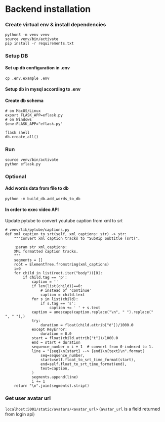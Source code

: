 # Backend installation

### Create virtual env & install dependencies

```
python3 -m venv venv
source venv/bin/activate
pip install -r requirements.txt
```

### Setup DB
#### Set up db configuration in .env
```
cp .env.example .env
```
#### Setup db in mysql according to .env
#### Create db schema
```
# on MacOS/Linux
export FLASK_APP=eflask.py
# on Windows
$env:FLASK_APP="eflask.py"
```

```
flask shell
db.create_all()
```

### Run 

```
source venv/bin/activate
python eflask.py
```

### Optional
#### Add words data from file to db
```
python -m build_db.add_words_to_db
```

#### In order to exec video API
Update pytube to convert youtube caption from xml to srt
```
# venv/lib/pytube/captions.py
def xml_caption_to_srt(self, xml_captions: str) -> str:
    """Convert xml caption tracks to "SubRip Subtitle (srt)".

    :param str xml_captions:
    XML formatted caption tracks.
    """
    segments = []
    root = ElementTree.fromstring(xml_captions)
    i=0
    for child in list(root.iter("body"))[0]:
        if child.tag == 'p':
            caption = ''
            if len(list(child))==0:
                # instead of 'continue'
                caption = child.text
            for s in list(child):
                if s.tag == 's':
                    caption += ' ' + s.text
            caption = unescape(caption.replace("\n", " ").replace("  ", " "),)
            try:
                duration = float(child.attrib["d"])/1000.0
            except KeyError:
                duration = 0.0
            start = float(child.attrib["t"])/1000.0
            end = start + duration
            sequence_number = i + 1  # convert from 0-indexed to 1.
            line = "{seq}\n{start} --> {end}\n{text}\n".format(
                seq=sequence_number,
                start=self.float_to_srt_time_format(start),
                end=self.float_to_srt_time_format(end),
                text=caption,
            )
            segments.append(line)
            i += 1
    return "\n".join(segments).strip()
```

### Get user avatar url 
`localhost:5001/static/avatars/<avatar_url>`
(`avatar_url` is a field returned from login api)
